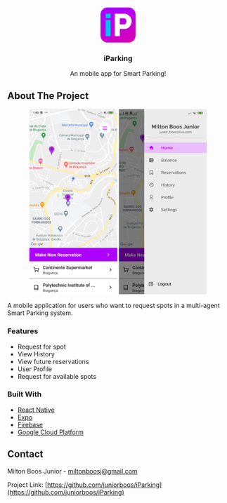 <!-- PROJECT LOGO -->
<br />
<p align="center">
  <a href="https://github.com/juniorboos/Smart-Parking">
    <img src="assets/iconNew.png" alt="Logo" width="80" height="80">
  </a>

  <h3 align="center">iParking</h3>

  <p align="center">
    An mobile app for Smart Parking!
  </p>
</p>


<!-- ABOUT THE PROJECT -->
## About The Project
<p align="center">
  <img src="assets\home1.jpg" alt="Logo" width="200">
  <img src="assets\home2.jpg" alt="Logo" width="200">
</p>

A mobile application for users who want to request spots in a multi-agent Smart Parking system.

### Features

* Request for spot
* View History
* View future reservations
* User Profile
* Request for available spots


### Built With

* [React Native](https://reactnative.dev)
* [Expo](https://expo.io/)
* [Firebase](https://firebase.google.com)
* [Google Cloud Platform](https://cloud.google.com)


<!-- CONTACT -->
## Contact

Milton Boos Junior - miltonboosj@gmail.com

Project Link: [https://github.com/juniorboos/iParking](https://github.com/juniorboos/iParking)






